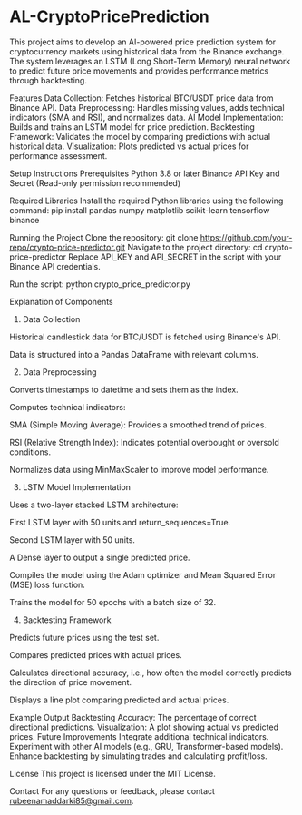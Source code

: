 # AL-CryptoPricePrediction
This project aims to develop an AI-powered price prediction system for cryptocurrency markets using historical data from the Binance exchange.
The system leverages an LSTM (Long Short-Term Memory) neural network to predict future price movements and provides performance metrics through backtesting.

Features
Data Collection: Fetches historical BTC/USDT price data from Binance API.
Data Preprocessing: Handles missing values, adds technical indicators (SMA and RSI), and normalizes data.
AI Model Implementation: Builds and trains an LSTM model for price prediction.
Backtesting Framework: Validates the model by comparing predictions with actual historical data.
Visualization: Plots predicted vs actual prices for performance assessment.



Setup Instructions
Prerequisites
Python 3.8 or later
Binance API Key and Secret (Read-only permission recommended)


Required Libraries
Install the required Python libraries using the following command:
pip install pandas numpy matplotlib scikit-learn tensorflow binance



Running the Project
Clone the repository:
git clone https://github.com/your-repo/crypto-price-predictor.git
Navigate to the project directory:
cd crypto-price-predictor
Replace API_KEY and API_SECRET in the script with your Binance API credentials.



Run the script:
python crypto_price_predictor.py


Explanation of Components

1. Data Collection

Historical candlestick data for BTC/USDT is fetched using Binance's API.

Data is structured into a Pandas DataFrame with relevant columns.

2. Data Preprocessing

Converts timestamps to datetime and sets them as the index.

Computes technical indicators:

SMA (Simple Moving Average): Provides a smoothed trend of prices.

RSI (Relative Strength Index): Indicates potential overbought or oversold conditions.

Normalizes data using MinMaxScaler to improve model performance.

3. LSTM Model Implementation

Uses a two-layer stacked LSTM architecture:

First LSTM layer with 50 units and return_sequences=True.

Second LSTM layer with 50 units.

A Dense layer to output a single predicted price.

Compiles the model using the Adam optimizer and Mean Squared Error (MSE) loss function.

Trains the model for 50 epochs with a batch size of 32.

4. Backtesting Framework

Predicts future prices using the test set.

Compares predicted prices with actual prices.

Calculates directional accuracy, i.e., how often the model correctly predicts the direction of price movement.

Displays a line plot comparing predicted and actual prices.


Example Output
Backtesting Accuracy: The percentage of correct directional predictions.
Visualization: A plot showing actual vs predicted prices.
Future Improvements
Integrate additional technical indicators.
Experiment with other AI models (e.g., GRU, Transformer-based models).
Enhance backtesting by simulating trades and calculating profit/loss.



License
This project is licensed under the MIT License.


Contact
For any questions or feedback, please contact rubeenamaddarki85@gmail.com.

